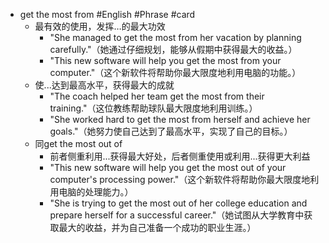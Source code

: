 - get the most from #English #Phrase #card
	- 最有效的使用，发挥…的最大功效
		- "She managed to get the most from her vacation by planning carefully."（她通过仔细规划，能够从假期中获得最大的收益。）
		- "This new software will help you get the most from your computer."（这个新软件将帮助你最大限度地利用电脑的功能。）
	- 使...达到最高水平，获得最大的成就
		- "The coach helped her team get the most from their training."（这位教练帮助球队最大限度地利用训练。）
		- "She worked hard to get the most from herself and achieve her goals."（她努力使自己达到了最高水平，实现了自己的目标。）
	- 同get the most out of
		- 前者侧重利用...获得最大好处，后者侧重使用或利用...获得更大利益
		- "This new software will help you get the most out of your computer's processing power."（这个新软件将帮助你最大限度地利用电脑的处理能力。）
		- "She is trying to get the most out of her college education and prepare herself for a successful career."（她试图从大学教育中获取最大的收益，并为自己准备一个成功的职业生涯。）